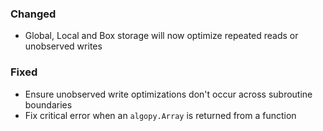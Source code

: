 <!--
A new scriv changelog fragment.

Uncomment the section that is right (remove the HTML comment wrapper).
For top level release notes, leave all the headers commented out.
-->

<!--
### Removed

- A bullet item for the Removed category.

-->
<!--
### Added

- A bullet item for the Added category.

-->
### Changed

- Global, Local and Box storage will now optimize repeated reads or unobserved writes

<!--
### Deprecated

- A bullet item for the Deprecated category.

-->
### Fixed

- Ensure unobserved write optimizations don't occur across subroutine boundaries
- Fix critical error when an `algopy.Array` is returned from a function

<!--
### Security

- A bullet item for the Security category.

-->
